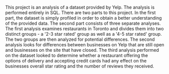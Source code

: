 This project is an analysis of a dataset provided by Yelp. The analysis is performed entirely in SQL. 
There are two parts to this project. In the first part, the dataset is simply profiled in order to obtain a better understanding of the provided data. The second part consists of three separate analyses. 
The first analysis examines restaurants in Toronto and divides them into two distinct groups - a '2-3 star rated' group as well as a '4-5 star rated' group. The two groups are then analyzed for potential differences.
The second analysis looks for differences between businesses on Yelp that are still open and businesses on the site that have closed.
The third analysis performed on the dataset looked to determine whether a restaurant offering the options of delivery and accepting credit cards had any effect on the businesses overall star rating and the number of reviews they received.
